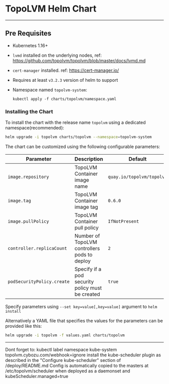 # TopoLVM Helm Chart
----------------------------------------

## Pre Requisites
* Kubernetes 1.16+
* `lvmd` installed on the underlying nodes, ref: https://github.com/topolvm/topolvm/blob/master/docs/lvmd.md
* `cert-manager` installed. ref: https://cert-manager.io/
* Requires at least `v3.2.3` version of helm to support
* Namespace named `topolvm-system`:

    ```
    kubectl apply -f charts/topolvm/namespace.yaml
    ```

### Installing the Chart
To install the chart with the release name `topolvm` using a dedicated namespace(recommended):

```sh
helm upgrade -i topolvm charts/topolvm --namespace=topolvm-system
```

The chart can be customized using the following configurable parameters:

| Parameter                       | Description                                                                                         | Default                      |
| ------------------------------- | ----------------------------------------------------------------------------------------------------| -----------------------------|
| `image.repository`              | TopoLVM Container image name                                                                        | `quay.io/topolvm/topolvm`    |
| `image.tag`                     | TopoLVM Container image tag                                                                         | `0.6.0`                      |
| `image.pullPolicy`              | TopoLVM Container pull policy                                                                       | `IfNotPresent`               |
| `controller.replicaCount`       | Number of TopoLVM controllers pods to deploy                                                        | `2`                          |
| `podSecurityPolicy.create`      | Specify if a pod security policy must be created                                                    | `true`                       |

Specify parameters using `--set key=value[,key=value]` argument to `helm install`

Alternatively a YAML file that specifies the values for the parameters can be provided like this:

```sh
helm upgrade -i topolvm -f values.yaml charts/topolvm
```

---

Dont forget to:
kubectl label namespace kube-system topolvm.cybozu.com/webhook=ignore
install the kube-scheduler plugin as described in the "Configure kube-scheduler" section of /deploy/README.md
Config is automatically copied to the masters at /etc/topolvm/scheduler when deployed as a daemonset and kubeScheduler.managed=true
